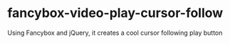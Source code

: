# fancybox-video-play-cursor-follow
Using Fancybox and jQuery, it creates a cool cursor following play button
